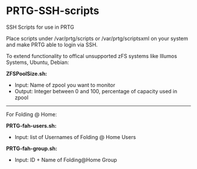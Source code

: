 # PRTG-SSH-scripts
SSH Scripts for use in PRTG

Place scripts under /var/prtg/scripts or /var/prtg/scriptsxml on your system and make PRTG able to login via SSH.

To extend functionality to offical unsupported zFS systems like Illumos Systems, Ubuntu, Debian:

**ZFSPoolSize.sh:**  
- Input: Name of zpool you want to monitor  
- Output: Integer between 0 and 100, percentage of capacity used in zpool

---

For Folding @ Home:

**PRTG-fah-users.sh:**  
- Input: list of Usernames of Folding @ Home Users

**PRTG-fah-group.sh:**  
- Input: ID + Name of Folding@Home Group
